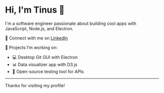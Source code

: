 # Hi, I'm Tinus 👋

I'm a software engineer passionate about building cool apps with JavaScript, Node.js, and Electron.

🔗 Connect with me on [LinkedIn](https://www.linkedin.com/in/tinushmihiran)

🚀 Projects I’m working on:
- 💻 Desktop Git GUI with Electron
- 📊 Data visualizer app with D3.js
- 🧪 Open-source testing tool for APIs

---

Thanks for visiting my profile!
